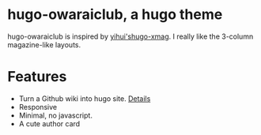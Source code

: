 # hugo-owaraiclub, a hugo theme

hugo-owaraiclub is inspired by [yihui'shugo-xmag](https://github.com/yihui/hugo-xmag). I really like the 3-column magazine-like layouts.



# Features

- Turn a Github wiki into hugo site. [Details](https://discourse.gohugo.io/t/my-tips-to-turn-a-github-wiki-into-hugo-website/21217)
- Responsive
- Minimal, no javascript.
- A cute author card

